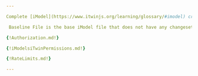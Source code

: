 ```yaml
---

Complete [iModel](https://www.itwinjs.org/learning/glossary/#imodel) creation from Baseline File by confirming that file was uploaded to file storage.

 Baseline File is the base iModel file that does not have any changesets applied. For creating an iModel from a custom Baseline File see [Create iModel using a Baseline File](https://developer.bentley.com/apis/imodels-v2/operations/create-imodel/#createanimodelusingabaselinefile).

{!Authorization.md!}

{!iModelsiTwinPermissions.md!}

{!RateLimits.md!}

---
```

